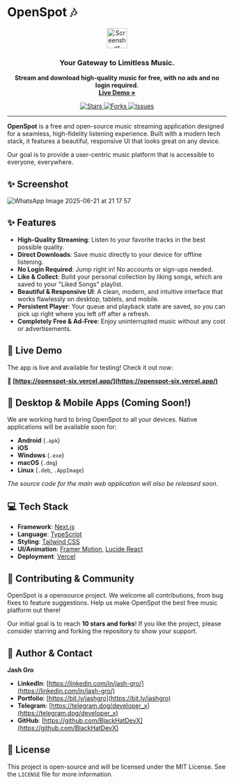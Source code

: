# OpenSpot 🎶


<p align="center">
 <img width="46" alt="Screenshot 2025-06-21 at 10 12 51 PM" src="https://github.com/user-attachments/assets/05e9128b-3f4f-4103-ae0a-ade4d0e33eb1" />
</p>

<h3 align="center">Your Gateway to Limitless Music.</h3>

<p align="center">
  <strong>Stream and download high-quality music for free, with no ads and no login required.</strong>
  <br />
  <a href="https://openspot-six.vercel.app/" target="_blank"><strong>Live Demo »</strong></a>
</p>

<p align="center">
  <a href="https://github.com/BlackHatDevX/openspot-music-app/stargazers">
    <img src="https://img.shields.io/github/stars/BlackHatDevX/openspot-music-app?style=for-the-badge&color=ffd700" alt="Stars">
  </a>
  <a href="https://github.com/BlackHatDevX/openspot-music-app/network/members">
    <img src="https://img.shields.io/github/forks/BlackHatDevX/openspot-music-app?style=for-the-badge&color=84b4a3" alt="Forks">
  </a>
  <a href="https://github.com/BlackHatDevX/openspot-music-app/issues">
    <img src="https://img.shields.io/github/issues/BlackHatDevX/openspot-music-app?style=for-the-badge&color=f38ba8" alt="Issues">
  </a>
</p>

---

**OpenSpot** is a free and open-source music streaming application designed for a seamless, high-fidelity listening experience. Built with a modern tech stack, it features a beautiful, responsive UI that looks great on any device.

Our goal is to provide a user-centric music platform that is accessible to everyone, everywhere.

## ✨ Screenshot

![WhatsApp Image 2025-06-21 at 21 17 57](https://github.com/user-attachments/assets/187e3465-347d-47d9-abeb-20159d9c53d0)


## ✨ Features

-   **High-Quality Streaming**: Listen to your favorite tracks in the best possible quality.
-   **Direct Downloads**: Save music directly to your device for offline listening.
-   **No Login Required**: Jump right in! No accounts or sign-ups needed.
-   **Like & Collect**: Build your personal collection by liking songs, which are saved to your "Liked Songs" playlist.
-   **Beautiful & Responsive UI**: A clean, modern, and intuitive interface that works flawlessly on desktop, tablets, and mobile.
-   **Persistent Player**: Your queue and playback state are saved, so you can pick up right where you left off after a refresh.
-   **Completely Free & Ad-Free**: Enjoy uninterrupted music without any cost or advertisements.

## 🚀 Live Demo

The app is live and available for testing! Check it out now:

**🔗 [https://openspot-six.vercel.app/](https://openspot-six.vercel.app/)**

## 📲 Desktop & Mobile Apps (Coming Soon!)

We are working hard to bring OpenSpot to all your devices. Native applications will be available soon for:
-   **Android** (`.apk`)
-   **iOS**
-   **Windows** (`.exe`)
-   **macOS** (`.dmg`)
-   **Linux** (`.deb`, `.AppImage`)

*The source code for the main web application will also be released soon.*

## 💻 Tech Stack

-   **Framework**: [Next.js](https://nextjs.org/)
-   **Language**: [TypeScript](https://www.typescriptlang.org/)
-   **Styling**: [Tailwind CSS](https://tailwindcss.com/)
-   **UI/Animation**: [Framer Motion](https://www.framer.com/motion/), [Lucide React](https://lucide.dev/)
-   **Deployment**: [Vercel](https://vercel.com/)

## 🤝 Contributing & Community

OpenSpot is a opensource project. We welcome all contributions, from bug fixes to feature suggestions. Help us make OpenSpot the best free music platform out there!

Our initial goal is to reach **10 stars and forks**! If you like the project, please consider starring and forking the repository to show your support.


## 👤 Author & Contact

**Jash Gro**

-   **LinkedIn**: [https://linkedin.com/in/jash-gro/](https://linkedin.com/in/jash-gro/)
-   **Portfolio**: [https://bit.ly/jashgro](https://bit.ly/jashgro)
-   **Telegram**: [https://telegram.dog/deveIoper_x](https://telegram.dog/deveIoper_x)
-   **GitHub**: [https://github.com/BlackHatDevX](https://github.com/BlackHatDevX)

## 📄 License

This project is open-source and will be licensed under the MIT License. See the `LICENSE` file for more information.
